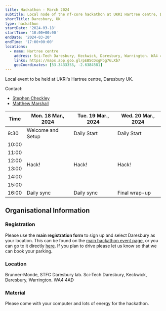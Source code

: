 ```yaml
---
title: Hackathon - March 2024
subtitle: Local node of the nf-core hackathon at UKRI Hartree centre, Daresbury
shortTitle: Daresbury, UK
type: hackathon
startDate: '2024-03-18'
startTime: '10:00+00:00'
endDate: '2024-03-20'
endTime: '17:00+00:00'
locations:
  - name: Hartree centre
    address: Sci-Tech Daresbury, Keckwick, Daresbury, ​​​Warrington. WA4 4AD
    links: https://maps.app.goo.gl/pEB5CDxgPbg7GLXb7
    geoCoordinates: [53.3433353, -2.6384581]
---
```


Local event to be held at UKRI's Hartree centre, Daresbury UK.

Contact:

- [<i class="fab fa-slack"></i> Stephen Checkley](https://nfcore.slack.com/team/U0588A28BEW)
- [<i class="fab fa-slack"></i> Matthew Marshall](https://nfcore.slack.com/team/U066WCT8JA2)

<div class="table-responsive">
    <table class="table table-hover table-sm table-bordered">
        <thead>
            <tr>
                <th>Time</th>
                <th>Mon. 18 Mar., 2024</th>
                <th>Tue. 19 Mar., 2024</th>
                <th>Wed. 20 Mar., 2024</th>
            </tr>
            </thead>
            <tbody>
            <tr>
                <td>9:30</td>
                <td background-color:navy; rowspan="1">Welcome and Setup</td>
                <td background-color:navy; rowspan="1">Daily Start</td>
                <td background-color:navy; rowspan="1">Daily Start</td>
            </tr>
                <td>10:00</td>
                <td rowspan="6">Hack!</td>
                <td rowspan="6">Hack!</td>
                <td rowspan="6">Hack!</td>
            </tr>
            <tr>
                <td>11:00</td>
            </tr>
            <tr>
                <td>12:00</td>
            </tr>
            <tr>
                <td>13:00</td>
            </tr>
            <tr>
                <td>14:00</td>
            </tr>
            <tr>
                <td>15:00</td>
            </tr>
            <tr>
                <td>16:00</td>
                <td background-color:navy; rowspan="1">Daily sync</td>
                <td background-color:navy; rowspan="1">Daily sync</td>
                <td background-color:navy; rowspan="1">Final wrap-up</td>
            </tr>
        </tbody>
    </table>
</div>

## Organisational Information

### Registration

Please use the **main registration form** to sign up and select Daresbury as your location.
This can be found on the [main hackathon event page](https://nf-co.re/events/2024/hackathon-march-2024), or you can go to it directly [here](https://seqera.typeform.com/mar24hackathon).
If you plan to drive please let us know so that we can book your parking.

### Location

Brunner-Monde, STFC Daresbury lab. Sci-Tech Daresbury, Keckwick, Daresbury, ​​​Warrington. WA4 4AD

### Material

Please come with your computer and lots of energy for the hackathon.
